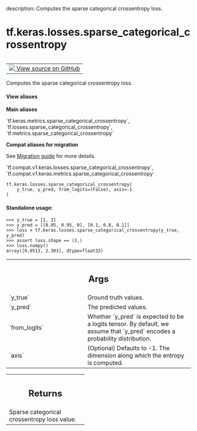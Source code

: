 description: Computes the sparse categorical crossentropy loss.

<div itemscope itemtype="http://developers.google.com/ReferenceObject">
<meta itemprop="name" content="tf.keras.losses.sparse_categorical_crossentropy" />
<meta itemprop="path" content="Stable" />
</div>

# tf.keras.losses.sparse_categorical_crossentropy

<!-- Insert buttons and diff -->

<table class="tfo-notebook-buttons tfo-api nocontent" align="left">
<td>
  <a target="_blank" href="https://github.com/tensorflow/tensorflow/blob/r2.4/tensorflow/python/keras/losses.py#L1540-L1569">
    <img src="https://www.tensorflow.org/images/GitHub-Mark-32px.png" />
    View source on GitHub
  </a>
</td>
</table>



Computes the sparse categorical crossentropy loss.

<section class="expandable">
  <h4 class="showalways">View aliases</h4>
  <p>
<b>Main aliases</b>
<p>`tf.keras.metrics.sparse_categorical_crossentropy`, `tf.losses.sparse_categorical_crossentropy`, `tf.metrics.sparse_categorical_crossentropy`</p>

<b>Compat aliases for migration</b>
<p>See
<a href="https://www.tensorflow.org/guide/migrate">Migration guide</a> for
more details.</p>
<p>`tf.compat.v1.keras.losses.sparse_categorical_crossentropy`, `tf.compat.v1.keras.metrics.sparse_categorical_crossentropy`</p>
</p>
</section>

<pre class="devsite-click-to-copy prettyprint lang-py tfo-signature-link">
<code>tf.keras.losses.sparse_categorical_crossentropy(
    y_true, y_pred, from_logits=(False), axis=-1
)
</code></pre>



<!-- Placeholder for "Used in" -->


#### Standalone usage:



```
>>> y_true = [1, 2]
>>> y_pred = [[0.05, 0.95, 0], [0.1, 0.8, 0.1]]
>>> loss = tf.keras.losses.sparse_categorical_crossentropy(y_true, y_pred)
>>> assert loss.shape == (2,)
>>> loss.numpy()
array([0.0513, 2.303], dtype=float32)
```

<!-- Tabular view -->
 <table class="responsive fixed orange">
<colgroup><col width="214px"><col></colgroup>
<tr><th colspan="2"><h2 class="add-link">Args</h2></th></tr>

<tr>
<td>
`y_true`
</td>
<td>
Ground truth values.
</td>
</tr><tr>
<td>
`y_pred`
</td>
<td>
The predicted values.
</td>
</tr><tr>
<td>
`from_logits`
</td>
<td>
Whether `y_pred` is expected to be a logits tensor. By default,
we assume that `y_pred` encodes a probability distribution.
</td>
</tr><tr>
<td>
`axis`
</td>
<td>
(Optional) Defaults to -1. The dimension along which the entropy is
computed.
</td>
</tr>
</table>



<!-- Tabular view -->
 <table class="responsive fixed orange">
<colgroup><col width="214px"><col></colgroup>
<tr><th colspan="2"><h2 class="add-link">Returns</h2></th></tr>
<tr class="alt">
<td colspan="2">
Sparse categorical crossentropy loss value.
</td>
</tr>

</table>

